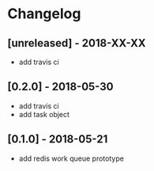# Changelog

## [unreleased] - 2018-XX-XX
* add travis ci

## [0.2.0] - 2018-05-30
* add travis ci
* add task object

## [0.1.0] - 2018-05-21
* add redis work queue prototype